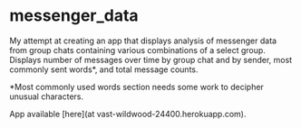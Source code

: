 # messenger_data
My attempt at creating an app that displays analysis of messenger data from group chats containing various combinations of a select group. Displays number of messages over time by group chat and by sender, most commonly sent words*, and total message counts.

*Most commonly used words section needs some work to decipher unusual characters.

App available [here](at vast-wildwood-24400.herokuapp.com).
